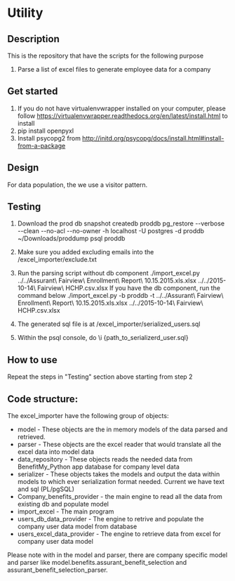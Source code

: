 # Utility

## Description
This is the repository that have the scripts for the following purpose
1. Parse a list of excel files to generate employee data for a company


## Get started
1. If you do not have virtualenvwrapper installed on your computer, please follow https://virtualenvwrapper.readthedocs.org/en/latest/install.html to install
2. pip install openpyxl
3. Install psycopg2 from http://initd.org/psycopg/docs/install.html#install-from-a-package

## Design
For data population, the we use a visitor pattern.

## Testing
1. Download the prod db snapshot
createdb proddb
pg_restore --verbose --clean --no-acl --no-owner -h localhost -U postgres -d proddb ~/Downloads/proddump
psql proddb

2. Make sure you added excluding emails into the /excel_importer/exclude.txt

3. Run the parsing script without db component
./import_excel.py ../../Assurant\ Fairview\ Enrollment\ Report\ 10.15.2015.xls.xlsx ../../2015-10-14\ Fairview\ HCHP.csv.xlsx
If you have the db component, run the command below
./import_excel.py -b proddb -t ../../Assurant\ Fairview\ Enrollment\ Report\ 10.15.2015.xls.xlsx ../../2015-10-14\ Fairview\ HCHP.csv.xlsx

4. The generated sql file is at /excel_importer/serialized_users.sql

5. Within the psql console, do \i {path_to_serializerd_user.sql}

## How to use
Repeat the steps in "Testing" section above starting from step 2 

## Code structure:
The excel_importer have the following group of objects:
* model - These objects are the in memory models of the data parsed and retrieved.
* parser - These objects are the excel reader that would translate all the excel data into model data
* data_repository - These objects reads the needed data from BenefitMy_Python app database for company level data
* serializer - These objects takes the models and output the data within models to which ever serialization format needed. Current we have text and sql (PL/pgSQL)
* Company_benefits_provider - the main engine to read all the data from existing db and populate model
* import_excel - The main program
* users_db_data_provider - The engine to retrive and populate the company user data model from database
* users_excel_data_provider - The engine to retrieve data from excel for company user data model

Please note with in the model and parser, there are company specific model and parser like model.benefits.assurant_benefit_selection and assurant_benefit_selection_parser.

